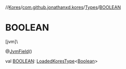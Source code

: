 //[Kores](../../../index.md)/[com.github.jonathanxd.kores](../index.md)/[Types](index.md)/[BOOLEAN](-b-o-o-l-e-a-n.md)

# BOOLEAN

[jvm]\

@[JvmField](https://kotlinlang.org/api/latest/jvm/stdlib/kotlin.jvm/-jvm-field/index.html)()

val [BOOLEAN](-b-o-o-l-e-a-n.md): [LoadedKoresType](../../com.github.jonathanxd.kores.type/-loaded-kores-type/index.md)<[Boolean](https://kotlinlang.org/api/latest/jvm/stdlib/kotlin/-boolean/index.html)>
